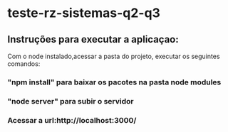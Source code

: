 # teste-rz-sistemas-q2-q3

## Instruções para executar a aplicaçao:
Com o node instalado,acessar a pasta do projeto, executar os seguintes comandos:
### "npm install" para baixar os pacotes na pasta node modules
### "node server" para subir o servidor
### Acessar a url:http://localhost:3000/
